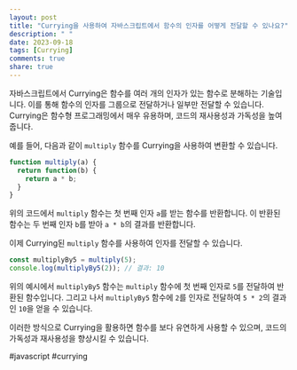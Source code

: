```yaml
---
layout: post
title: "Currying을 사용하여 자바스크립트에서 함수의 인자를 어떻게 전달할 수 있나요?"
description: " "
date: 2023-09-18
tags: [Currying]
comments: true
share: true
---
```


자바스크립트에서 Currying은 함수를 여러 개의 인자가 있는 함수로 분해하는 기술입니다. 이를 통해 함수의 인자를 그룹으로 전달하거나 일부만 전달할 수 있습니다. Currying은 함수형 프로그래밍에서 매우 유용하며, 코드의 재사용성과 가독성을 높여줍니다.

예를 들어, 다음과 같이 `multiply` 함수를 Currying을 사용하여 변환할 수 있습니다.

```javascript
function multiply(a) {
  return function(b) {
    return a * b;
  }
}
```

위의 코드에서 `multiply` 함수는 첫 번째 인자 `a`를 받는 함수를 반환합니다. 이 반환된 함수는 두 번째 인자 `b`를 받아 `a * b`의 결과를 반환합니다.

이제 Currying된 `multiply` 함수를 사용하여 인자를 전달할 수 있습니다.

```javascript
const multiplyBy5 = multiply(5);
console.log(multiplyBy5(2)); // 결과: 10
```

위의 예시에서 `multiplyBy5` 함수는 `multiply` 함수에 첫 번째 인자로 `5`를 전달하여 반환된 함수입니다. 그리고 나서 `multiplyBy5` 함수에 `2`를 인자로 전달하여 `5 * 2`의 결과인 `10`을 얻을 수 있습니다.

이러한 방식으로 Currying을 활용하면 함수를 보다 유연하게 사용할 수 있으며, 코드의 가독성과 재사용성을 향상시킬 수 있습니다.

#javascript #currying